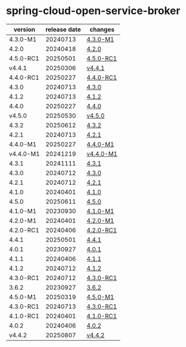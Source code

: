 # spring-cloud-open-service-broker	


|version|release date|changes|
|---|---|---|
|4.3.0-M1|20240713|[4.3.0-M1](./4.3.0-M1-20240713.md)|
|4.2.0|20240418|[4.2.0](./4.2.0-20240418.md)|
|4.5.0-RC1|20250501|[4.5.0-RC1](./4.5.0-RC1-20250501.md)|
|v4.4.1|20250306|[v4.4.1](./v4.4.1-20250306.md)|
|4.4.0-RC1|20250227|[4.4.0-RC1](./4.4.0-RC1-20250227.md)|
|4.3.0|20240713|[4.3.0](./4.3.0-20240713.md)|
|4.1.2|20240713|[4.1.2](./4.1.2-20240713.md)|
|4.4.0|20250227|[4.4.0](./4.4.0-20250227.md)|
|v4.5.0|20250530|[v4.5.0](./v4.5.0-20250530.md)|
|4.3.2|20250612|[4.3.2](./4.3.2-20250612.md)|
|4.2.1|20240713|[4.2.1](./4.2.1-20240713.md)|
|4.4.0-M1|20250227|[4.4.0-M1](./4.4.0-M1-20250227.md)|
|v4.4.0-M1|20241219|[v4.4.0-M1](./v4.4.0-M1-20241219.md)|
|4.3.1|20241111|[4.3.1](./4.3.1-20241111.md)|
|4.3.0|20240712|[4.3.0](./4.3.0-20240712.md)|
|4.2.1|20240712|[4.2.1](./4.2.1-20240712.md)|
|4.1.0|20240401|[4.1.0](./4.1.0-20240401.md)|
|4.5.0|20250611|[4.5.0](./4.5.0-20250611.md)|
|4.1.0-M1|20230930|[4.1.0-M1](./4.1.0-M1-20230930.md)|
|4.2.0-M1|20240401|[4.2.0-M1](./4.2.0-M1-20240401.md)|
|4.2.0-RC1|20240406|[4.2.0-RC1](./4.2.0-RC1-20240406.md)|
|4.4.1|20250501|[4.4.1](./4.4.1-20250501.md)|
|4.0.1|20230927|[4.0.1](./4.0.1-20230927.md)|
|4.1.1|20240406|[4.1.1](./4.1.1-20240406.md)|
|4.1.2|20240712|[4.1.2](./4.1.2-20240712.md)|
|4.3.0-RC1|20240712|[4.3.0-RC1](./4.3.0-RC1-20240712.md)|
|3.6.2|20230927|[3.6.2](./3.6.2-20230927.md)|
|4.5.0-M1|20250319|[4.5.0-M1](./4.5.0-M1-20250319.md)|
|4.3.0-RC1|20240713|[4.3.0-RC1](./4.3.0-RC1-20240713.md)|
|4.1.0-RC1|20240401|[4.1.0-RC1](./4.1.0-RC1-20240401.md)|
|4.0.2|20240406|[4.0.2](./4.0.2-20240406.md)|
|v4.4.2|20250807|[v4.4.2](./v4.4.2-20250807.md)|
